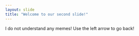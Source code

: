 ```yaml
---
layout: slide
title: "Welcome to our second slide!"
---
```

I do not understand any memes!
Use the left arrow to go back!
